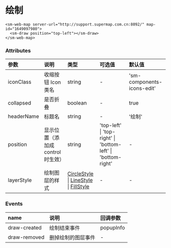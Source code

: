 # 绘制

<!-- <sm-iframe src="http://iclient.supermap.io/examples/mapboxgl/components_pan_vue.html"></sm-iframe> -->

```vue
<sm-web-map server-url="http://support.supermap.com.cn:8092/" map-id="1649097980">
  <sm-draw position="top-left"></sm-draw>
</sm-web-map>
```

### Attributes

| 参数       | 说明                                                                                                                                                    | 类型    | 可选值                                                       | 默认值                     |
| :--------- | :------------------------------------------------------------------------------------------------------------------------------------------------------ | :------ | :----------------------------------------------------------- | :------------------------- |
| iconClass  | 收缩按钮 Icon 类名                                                                                                                                      | string  | -                                                            | 'sm-components-icons-edit' |
| collapsed  | 是否折叠                                                                                                                                                | boolean | -                                                            | true                       |
| headerName | 标题名                            | string  | -                                           | '绘制'     |
| position   | 显示位置（添加成 control 时生效）                                                                                                                       | string  | 'top-left' \| 'top-right' \| 'bottom-left' \| 'bottom-right' | -                          |
| layerStyle | 绘制图层的样式 | [CircleStyle](/zh/api/common-types/common-types.md#circlestyle) \| [LineStyle](/zh/api/common-types/common-types.md#linestyle) \| [FillStyle](/zh/api/common-types/common-types.md#fillstyle)  | -                                                            | -                          |

### Events

| name              | 说明               | 回调参数  |
| :---------------- | :----------------- | :-------- |
| draw-created      | 绘制结束事件       | popupInfo |
| draw-removed | 删掉绘制的图层事件 | -         |
